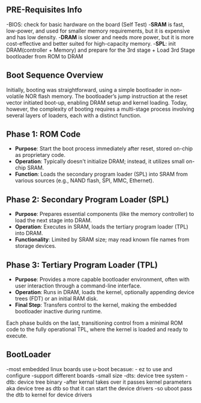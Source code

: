 ## PRE-Requisites Info
-BIOS: check for basic hardware on the board (Self Test)
-**SRAM** is fast, low-power, and used for smaller memory requirements, but it is expensive and has low density.
-**DRAM** is slower and needs more power, but it is more cost-effective and better suited for high-capacity memory.
-**SPL**: init DRAM(controller + Memory) and prepare for the 3rd stage + Load 3rd Stage bootloader from ROM to DRAM

## Boot Sequence Overview

Initially, booting was straightforward, using a simple bootloader in non-volatile NOR flash memory. The bootloader’s jump instruction at the reset vector initiated boot-up, enabling DRAM setup and kernel loading. Today, however, the complexity of booting requires a multi-stage process involving several layers of loaders, each with a distinct function.

## Phase 1: ROM Code
- **Purpose**: Start the boot process immediately after reset, stored on-chip as proprietary code.
- **Operation**: Typically doesn't initialize DRAM; instead, it utilizes small on-chip SRAM.
- **Function**: Loads the secondary program loader (SPL) into SRAM from various sources (e.g., NAND flash, SPI, MMC, Ethernet).

## Phase 2: Secondary Program Loader (SPL)
- **Purpose**: Prepares essential components (like the memory controller) to load the next stage into DRAM.
- **Operation**: Executes in SRAM, loads the tertiary program loader (TPL) into DRAM.
- **Functionality**: Limited by SRAM size; may read known file names from storage devices.

## Phase 3: Tertiary Program Loader (TPL)
- **Purpose**: Provides a more capable bootloader environment, often with user interaction through a command-line interface.
- **Operation**: Runs in DRAM, loads the kernel, optionally appending device trees (FDT) or an initial RAM disk.
- **Final Step**: Transfers control to the kernel, making the embedded bootloader inactive during runtime.

Each phase builds on the last, transitioning control from a minimal ROM code to the fully operational TPL, where the kernel is loaded and ready to execute.

## BootLoader
-most embedded linux boards use u-boot becasue: - ez to use and configure -support different boards -small size
-dts: device tree system 
-dtb: device tree binary 
-after kernal takes over it passes kernel parameters aka device tree as dtb so that it can start the device drivers
-so uboot pass the dtb to kernel for device drivers














